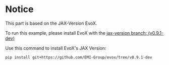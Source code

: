 # Notice
This part is based on the JAX-Version EvoX. 

To run this example, please install EvoX with the [jax-version branch: (v0.9.1-dev)](https://github.com/EMI-Group/evox/tree/v0.9.1-dev)

Use this command to install EvoX's JAX Version:
```bash
pip install git+https://github.com/EMI-Group/evox/tree/v0.9.1-dev
```
